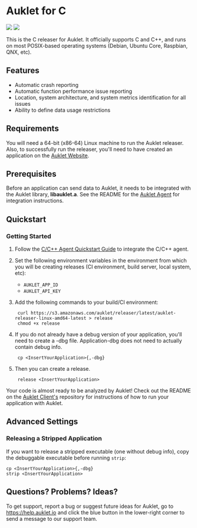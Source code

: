# Auklet for C

<a href="https://www.apache.org/licenses/LICENSE-2.0" alt="Apache page link -- Apache 2.0 License"><img src="https://img.shields.io/pypi/l/auklet.svg" /></a>
<a href="https://codeclimate.com/repos/5a96cefc514d3a60340008cb/maintainability"><img src="https://api.codeclimate.com/v1/badges/fdcc057ce9f2d33d7ade/maintainability" /></a>

This is the C releaser for Auklet. It officially supports C and C++, and runs
on most POSIX-based operating systems (Debian, Ubuntu Core, Raspbian, QNX, etc).

## Features

[auklet_site]: https://app.auklet.io
[auklet_client]: https://github.com/aukletio/Auklet-Client-C
[auklet_agent]: https://github.com/aukletio/Auklet-Agent-C
[mail_auklet]: mailto:hello@auklet.io
[latest_releaser]: https://s3.amazonaws.com/auklet/releaser/latest/auklet-releaser-linux-amd64-latest

- Automatic crash reporting
- Automatic function performance issue reporting
- Location, system architecture, and system metrics identification for all
issues
- Ability to define data usage restrictions

## Requirements

You will need a 64-bit (x86-64) Linux machine to run the Auklet releaser.
Also, to successfully run the releaser, you'll need to have created an
application on the [Auklet Website][auklet_site].

## Prerequisites

Before an application can send data to Auklet, it needs to be integrated with
the Auklet library, **libauklet.a**. See the README for the
[Auklet Agent][auklet_agent] for integration instructions.

## Quickstart

### Getting Started

1. Follow the [C/C++ Agent Quickstart Guide][auklet_agent] to integrate the
   C/C++ agent.

1. Set the following environment variables in the environment from which you
will be creating releases (CI environment, build server, local system, etc):
    - `AUKLET_APP_ID`
    - `AUKLET_API_KEY`
1. Add the following commands to your build/CI environment:

        curl https://s3.amazonaws.com/auklet/releaser/latest/auklet-releaser-linux-amd64-latest > release
        chmod +x release

1. If you do not already have a debug version of your application, you'll
need to create a -dbg file. Application-dbg does not need to actually contain
 debug info.

        cp <InsertYourApplication>{,-dbg}

1. Then you can create a release.

        release <InsertYourApplication>

Your code is almost ready to be analyzed by Auklet! Check out the README on the
[Auklet Client's][auklet_client] repository for instructions of how to run
your application with Auklet.

 ## Advanced Settings

 ### Releasing a Stripped Application

If you want to release a stripped executable (one without debug info),
copy the debuggable executable before running `strip`:

    cp <InsertYourApplication>{,-dbg}
    strip <InsertYourApplication>

## Questions? Problems? Ideas?

To get support, report a bug or suggest future ideas for Auklet, go to
https://help.auklet.io and click the blue button in the lower-right corner to
send a message to our support team.
